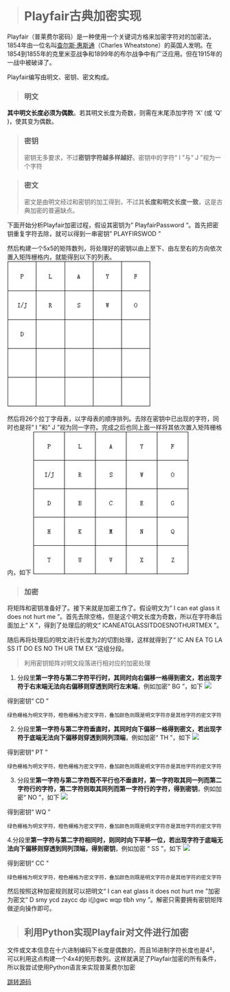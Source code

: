 > # **Playfair古典加密实现**

Playfair（普莱费尔密码）是一种使用一个关键词方格来加密字符对的加密法，1854年由一位名叫[查尔斯·惠斯通](https://baike.baidu.com/item/查尔斯·惠斯通/10168121?fromModule=lemma_inlink)（Charles Wheatstone）的英国人发明。在1854到1855年的克里米亚战争和1899年的布尔战争中有广泛应用。但在1915年的一战中被破译了。

Playfair编写由明文、密钥、密文构成。

> ### 明文
**其中明文长度必须为偶数**。若其明文长度为奇数，则需在末尾添加字符 ‘X’ (或 ‘Q’ )，使其变为偶数。

> ### 密钥
> 密钥无多要求，不过**密钥字符越多样越好**。密钥中的字符“ I ”与“ J ”视为一个字符

> ### 密文 
> 密文是由明文经过和密钥的加工得到，不过其**长度和明文长度一致**，这是古典加密的普遍缺点。

下面开始分析Playfair加密过程，假设其密钥为” PlayfairPassword “。首先把密钥重复字符去除，就可以得到一串密钥” PLAYFIRSWOD ”

然后构建一个5x5的矩阵数列，将处理好的密钥以由上至下、由左至右的方向依次置入矩阵栅格内，就能得到以下的列表。
![](.\img\passkey.01.png)

然后将26个拉丁字母表，以字母表的顺序排列。去除在密钥中已出现的字符，同时也是将“ I ”和“ J ”视为同一字符。完成之后也同上面一样将其依次置入矩阵栅格内，如下
![](.\img\passkey.02.png)

> ### 加密

将矩阵和密钥准备好了。接下来就是加密工作了。假设明文为“ I can eat glass  it does not hurt me ”。首先去除空格，但是这个明文长度为奇数，所以在字符串后面加上“ X ”，得到了处理后的明文“ ICANEATGLASSITDOESNOTHURTMEX ”。

随后再将处理后的明文进行长度为2的切割处理，这样就得到了“ IC AN EA TG LA SS IT DO ES NO TH UR TM EX ”这组分段。
> 利用密钥矩阵对明文段落进行相对应的加密处理

1. 分段里**第一字符与第二字符平行时，其同时向右偏移一格得到密文，若出现字符于右末端无法向右偏移则穿透到同行左末端**，例如加密“ BG ”，如下
    ![](.\img\entry.01.png)

  得到密钥“ CD ”

~~~text
绿色栅格为明文字符，橙色栅格为密文字符，叠加颜色则既是明文字符亦是其他字符的密文字符
~~~

2. 分段里**第一字符与第二字符垂直时，其同时向下偏移一格得到密文，若出现字符于底端无法向下偏移则穿透到同列顶端**，例如加密“ TH ”，如下
    ![](.\img\entry.02.png)

  得到密钥“ PT ”

~~~text
绿色栅格为明文字符，橙色栅格为密文字符，叠加颜色则既是明文字符亦是其他字符的密文字符
~~~

3. 分段里**第一字符与第二字符既不平行也不垂直时，第一字符取其同一列而第二字符行的字符，第二字符则取其同列而第一字符行的字符，得到密钥**，例如加密“ NO ”，如下
    ![](.\img\entry.03.png)

  得到密钥“ WQ ”

~~~text
绿色栅格为明文字符，橙色栅格为密文字符，叠加颜色则既是明文字符亦是其他字符的密文字符
~~~

4.分段里**第一字符与第二字符相同时，则同时向下平移一位，若出现字符于底端无法向下偏移则穿透到同列顶端，得到密钥**，例如加密 “ SS ”，如下
![](.\img\entry.04.png)

得到密钥“ CC ”

~~~text
绿色栅格为明文字符，橙色栅格为密文字符，叠加颜色则既是明文字符亦是其他字符的密文字符
~~~

然后按照这种加密规则就可以把明文“ I can eat glass  it does not hurt me ”加密为密文“ D smy ycd zaycc dp i(j)gwc wqp tlbh vny ”。解密只需要拥有密钥矩阵做逆向操作即可。




> ## 利用Python实现Playfair对文件进行加密

文件或文本信息在十六进制编码下长度是偶数的，而且16进制字符长度也是4²，可以利用这点构建一个4x4的矩形数列。这样就满足了Playfair加密的所有条件，所以我尝试使用Python语言来实现普莱费尔加密

[跳转源码](https://github.com/KuromiNote/Playfair_python/blob/main/playfair.py)
